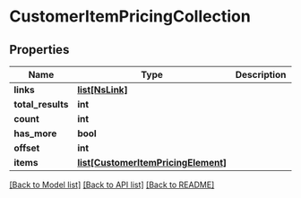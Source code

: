 # CustomerItemPricingCollection

## Properties
Name | Type | Description | Notes
------------ | ------------- | ------------- | -------------
**links** | [**list[NsLink]**](NsLink.md) |  | [optional] 
**total_results** | **int** |  | [optional] 
**count** | **int** |  | [optional] 
**has_more** | **bool** |  | [optional] 
**offset** | **int** |  | [optional] 
**items** | [**list[CustomerItemPricingElement]**](CustomerItemPricingElement.md) |  | [optional] 

[[Back to Model list]](../README.md#documentation-for-models) [[Back to API list]](../README.md#documentation-for-api-endpoints) [[Back to README]](../README.md)

